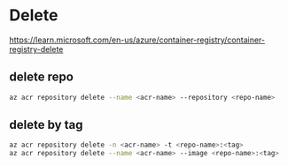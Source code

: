 # Delete

https://learn.microsoft.com/en-us/azure/container-registry/container-registry-delete

## delete repo
```sh
az acr repository delete --name <acr-name> --repository <repo-name>
```

## delete by tag
```sh
az acr repository delete -n <acr-name> -t <repo-name>:<tag>
az acr repository delete --name <acr-name> --image <repo-name>:<tag>
```
